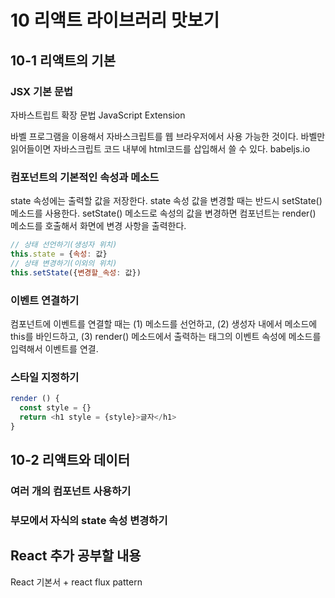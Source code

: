# 10 리액트 라이브러리 맛보기
## 10-1 리액트의 기본

### JSX 기본 문법
자바스트립트 확장 문법
JavaScript Extension

바벨 프로그램을 이용해서 자바스크립트를 웹 브라우저에서 사용 가능한 것이다.
바벨만 읽어들이면 자바스크립트 코드 내부에 html코드를 삽입해서 쓸 수 있다.
babeljs.io

### 컴포넌트의 기본적인 속성과 메소드
state 속성에는 출력할 값을 저장한다.
state 속성 값을 변경할 때는 반드시 setState() 메소드를 사용한다.
setState() 메소드로 속성의 값을 변경하면 컴포넌트는 render() 메소드를 호출해서 화면에 변경 사항을 출력한다.
```javascript
// 상태 선언하기(생성자 위치)
this.state = {속성: 값}
// 상태 변경하기(이외의 위치)
this.setState({변경할_속성: 값})
```

### 이벤트 연결하기
컴포넌트에 이벤트를 연결할 때는 (1) 메소드를 선언하고, (2) 생성자 내에서 메소드에 this를 바인드하고, (3) render() 메소드에서 출력하는 태그의 이벤트 속성에 메소드를 입력해서 이벤트를 연결.

### 스타일 지정하기
```javascript
render () {
  const style = {}
  return <h1 style = {style}>글자</h1>
}
```

## 10-2 리액트와 데이터
### 여러 개의 컴포넌트 사용하기
### 부모에서 자식의 state 속성 변경하기

## React 추가 공부할 내용
React 기본서 + react flux pattern